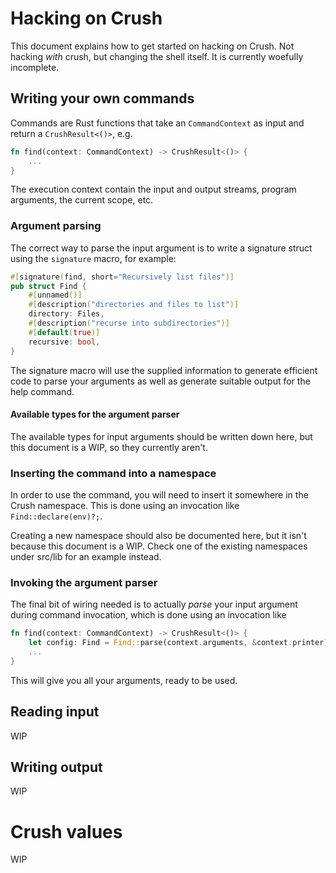 # Hacking on Crush

This document explains how to get started on hacking on Crush. Not hacking *with*
crush, but changing the shell itself. It is currently woefully incomplete.

## Writing your own commands

Commands are Rust functions that take an `CommandContext` as input and return a `CrushResult<()>`, e.g.

```rust
fn find(context: CommandContext) -> CrushResult<()> {
    ...
}
```

The execution context contain the input and output streams, program arguments, the
current scope, etc.

### Argument parsing

The correct way to parse the input argument is to write a signature struct using
the `signature` macro, for example:

```rust
#[signature(find, short="Recursively list files")]
pub struct Find {
    #[unnamed()]
    #[description("directories and files to list")]
    directory: Files,
    #[description("recurse into subdirectories")]
    #[default(true)]
    recursive: bool,
}
```

The signature macro will use the supplied information to generate efficient code
to parse your arguments as well as generate suitable output for the help command.

#### Available types for the argument parser

The available types for input arguments should be written down here, but this
document is a WIP, so they currently aren't. 

### Inserting the command into a namespace

In order to use the command, you will need to insert it somewhere in the Crush
namespace. This is done using an invocation like `Find::declare(env)?;`.

Creating a new namespace should also be documented here, but it isn't because
this document is a WIP. Check one of the existing namespaces under src/lib for
an example instead.

### Invoking the argument parser

The final bit of wiring needed is to actually *parse* your input argument during
command invocation, which is done using an invocation like

```rust
fn find(context: CommandContext) -> CrushResult<()> {
    let config: Find = Find::parse(context.arguments, &context.printer)?;
    ...
}
```

This will give you all your arguments, ready to be used.

## Reading input

WIP

## Writing output

WIP

# Crush values

WIP

